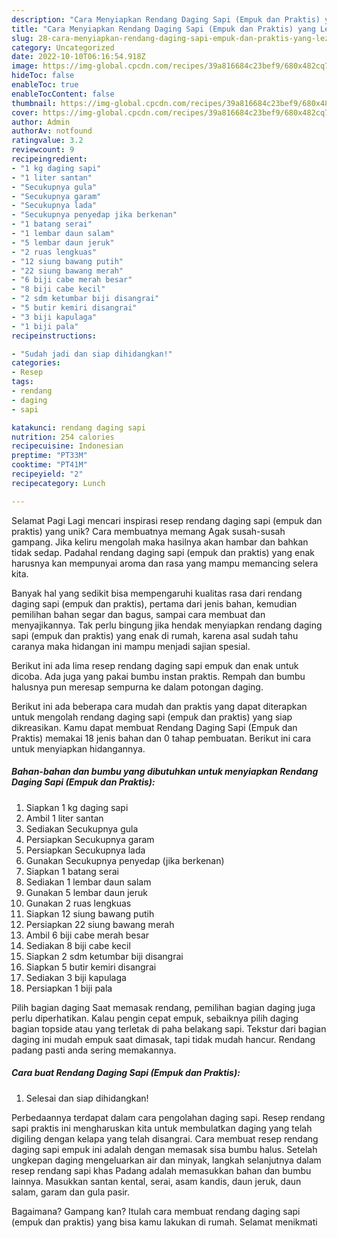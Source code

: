 ```yaml
---
description: "Cara Menyiapkan Rendang Daging Sapi (Empuk dan Praktis) yang Lezat"
title: "Cara Menyiapkan Rendang Daging Sapi (Empuk dan Praktis) yang Lezat"
slug: 28-cara-menyiapkan-rendang-daging-sapi-empuk-dan-praktis-yang-lezat
category: Uncategorized
date: 2022-10-10T06:16:54.918Z
image: https://img-global.cpcdn.com/recipes/39a816684c23bef9/680x482cq70/rendang-daging-sapi-empuk-dan-praktis-foto-resep-utama.jpg
hideToc: false
enableToc: true
enableTocContent: false
thumbnail: https://img-global.cpcdn.com/recipes/39a816684c23bef9/680x482cq70/rendang-daging-sapi-empuk-dan-praktis-foto-resep-utama.jpg
cover: https://img-global.cpcdn.com/recipes/39a816684c23bef9/680x482cq70/rendang-daging-sapi-empuk-dan-praktis-foto-resep-utama.jpg
author: Admin
authorAv: notfound
ratingvalue: 3.2
reviewcount: 9
recipeingredient:
- "1 kg daging sapi"
- "1 liter santan"
- "Secukupnya gula"
- "Secukupnya garam"
- "Secukupnya lada"
- "Secukupnya penyedap jika berkenan"
- "1 batang serai"
- "1 lembar daun salam"
- "5 lembar daun jeruk"
- "2 ruas lengkuas"
- "12 siung bawang putih"
- "22 siung bawang merah"
- "6 biji cabe merah besar"
- "8 biji cabe kecil"
- "2 sdm ketumbar biji disangrai"
- "5 butir kemiri disangrai"
- "3 biji kapulaga"
- "1 biji pala"
recipeinstructions:

- "Sudah jadi dan siap dihidangkan!"
categories:
- Resep
tags:
- rendang
- daging
- sapi

katakunci: rendang daging sapi 
nutrition: 254 calories
recipecuisine: Indonesian
preptime: "PT33M"
cooktime: "PT41M"
recipeyield: "2"
recipecategory: Lunch

---
```



Selamat Pagi Lagi mencari inspirasi resep rendang daging sapi (empuk dan praktis) yang unik? Cara membuatnya memang Agak susah-susah gampang. Jika keliru mengolah maka hasilnya akan hambar dan bahkan tidak sedap. Padahal rendang daging sapi (empuk dan praktis) yang enak harusnya kan mempunyai aroma dan rasa yang mampu memancing selera kita.


Banyak hal yang sedikit bisa mempengaruhi kualitas rasa dari rendang daging sapi (empuk dan praktis), pertama dari jenis bahan, kemudian pemilihan bahan segar dan bagus, sampai cara membuat dan menyajikannya. Tak perlu bingung jika hendak menyiapkan rendang daging sapi (empuk dan praktis) yang enak di rumah, karena asal sudah tahu caranya maka hidangan ini mampu menjadi sajian spesial.

Berikut ini ada lima resep rendang daging sapi empuk dan enak untuk dicoba. Ada juga yang pakai bumbu instan praktis. Rempah dan bumbu halusnya pun meresap sempurna ke dalam potongan daging.


Berikut ini ada beberapa cara mudah dan praktis yang dapat diterapkan untuk mengolah rendang daging sapi (empuk dan praktis) yang siap dikreasikan. Kamu dapat membuat Rendang Daging Sapi (Empuk dan Praktis) memakai 18 jenis bahan dan 0 tahap pembuatan. Berikut ini cara untuk menyiapkan hidangannya.

<!--inarticleads1-->

##### Bahan-bahan dan bumbu yang dibutuhkan untuk menyiapkan Rendang Daging Sapi (Empuk dan Praktis):

1. Siapkan 1 kg daging sapi
1. Ambil 1 liter santan
1. Sediakan Secukupnya gula
1. Persiapkan Secukupnya garam
1. Persiapkan Secukupnya lada
1. Gunakan Secukupnya penyedap (jika berkenan)
1. Siapkan 1 batang serai
1. Sediakan 1 lembar daun salam
1. Gunakan 5 lembar daun jeruk
1. Gunakan 2 ruas lengkuas
1. Siapkan 12 siung bawang putih
1. Persiapkan 22 siung bawang merah
1. Ambil 6 biji cabe merah besar
1. Sediakan 8 biji cabe kecil
1. Siapkan 2 sdm ketumbar biji disangrai
1. Siapkan 5 butir kemiri disangrai
1. Sediakan 3 biji kapulaga
1. Persiapkan 1 biji pala


Pilih bagian daging Saat memasak rendang, pemilihan bagian daging juga perlu diperhatikan. Kalau pengin cepat empuk, sebaiknya pilih daging bagian topside atau yang terletak di paha belakang sapi. Tekstur dari bagian daging ini mudah empuk saat dimasak, tapi tidak mudah hancur. Rendang padang pasti anda sering memakannya. 

<!--inarticleads2-->

##### Cara buat Rendang Daging Sapi (Empuk dan Praktis):


1. Selesai dan siap dihidangkan!

Perbedaannya terdapat dalam cara pengolahan daging sapi. Resep rendang sapi praktis ini mengharuskan kita untuk membulatkan daging yang telah digiling dengan kelapa yang telah disangrai. Cara membuat resep rendang daging sapi empuk ini adalah dengan memasak sisa bumbu halus. Setelah ungkepan daging mengeluarkan air dan minyak, langkah selanjutnya dalam resep rendang sapi khas Padang adalah memasukkan bahan dan bumbu lainnya. Masukkan santan kental, serai, asam kandis, daun jeruk, daun salam, garam dan gula pasir. 

Bagaimana? Gampang kan? Itulah cara membuat rendang daging sapi (empuk dan praktis) yang bisa kamu lakukan di rumah. Selamat menikmati
